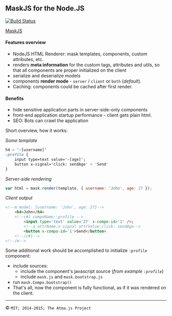 MaskJS for the Node.JS
----
[![Build Status](https://travis-ci.org/atmajs/mask-node.png?branch=master)](https://travis-ci.org/atmajs/mask-node)

[MaskJS](https://github.com/atmajs/MaskJS)


#### Features overview

- NodeJS HTML Renderer: mask templates, components, custom attributes, etc.
- renders **meta information** for the custom tags, attributes and utils, so that all components are proper initialized on the client
- serialize and deserialize models
- components **render mode** - `server` / `client` or `both` (_default_).
- Caching: components could be cached after first render.

#### Benefits
- hide sensitive application parts in server-side-only components
- front-end application startup performance - client gets plain html.
- SEO: Bots can crawl the application 

Short overview, how it works:

_Some template_
```sass
h4 > '~[username]'
:profile {
	input type=text value='~[age]';
	button x-signal='click: sendAge' > 'Send'
}
```

_Server-side rendering_
```javascript
var html = mask.render(template, { username: 'John', age: 27 });
```

_Client output_
```html
<!--m model: {username: 'John', age: 27}-->
	<h4>John</h4>
	<!--c#1 compoName::profile -->
		<input type='text' value='27' x-compo-id='1' />;
		<!--a attrName:x-signal attrValue:click: sendAge-->
		<button x-compo-id='1'>Send</button>
	<!--/c#1-->
<!--/m-->
```

Some additional work should be accomplished to initialize `:profile` component:
- include sources:
	- include the component's javascript source (_from example `:profile`_)
	- include `mask.js` and `mask.bootstrap.js`
- run ```mask.Compo.bootstrap()```
- That's all, now the component is fully functional, as if it was rendered on the client.


----

 :copyright: ` MIT; 2014-2015; The Atma.js Project `
